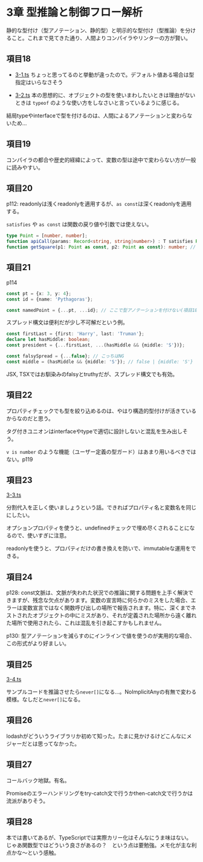 # 3章 型推論と制御フロー解析

静的な型付け（型アノテーション、静的型）と明示的な型付け（型推論）を分けること。これまで見てきた通り、人間よりコンパイラやリンターの方が賢い。

## 項目18

- [3-1.ts](https://github.com/chaploud/EffectiveTypeScript/blob/main/takemura/chapter3/3-1.ts) ちょっと思ってるのと挙動が違ったので。デフォルト値ある場合は型指定はいらなさそう

- [3-2.ts](https://github.com/chaploud/EffectiveTypeScript/blob/main/takemura/chapter3/3-2.ts) 本の思想的に、オブジェクトの型を使いまわしたいときは理由がないときは `typeof` のような使い方をしなさいと言っているように感じる。

結局typeやinterfaceで型を付けるのは、人間によるアノテーションと変わらないため…


## 項目19

コンパイラの都合や歴史的経緯によって、変数の型は途中で変わらない方が一般に読みやすい。

## 項目20

p112: readonlyは浅くreadonlyを適用するが、`as const`は深くreadonlyを適用する。

`satisfies` や `as const` は関数の戻り値や引数では使えない。

```TypeScript
type Point = [number, number];
function apiCall(params: Record<string, string|number>) : T satisfies Record<string, Point>; // NG
function getSquare(p1: Point as const, p2: Point as const): number; // NG
```

## 項目21

p114

```TypeScript
const pt = {x: 3, y: 4};
const id = {name: 'Pythagoras'};

const namedPoint = {...pt, ...id}; // ここで型アノテーションを付けない(項目18)
```

スプレッド構文は便利だが少し不可解だという例。

```TypeScript
const firstLast = {first: 'Harry', last: 'Truman'};
declare let hasMiddle: boolean;
const president = {...firstLast, ...(hasMiddle && {middle: 'S'})};

const falsySpread = {...false}; // こっちはNG
const middle = (hasMiddle && {middle: 'S'}); // false | {middle: 'S'}
```

JSX, TSXではお馴染みのfalsyとtruthyだが、スプレッド構文でも有効。

## 項目22

プロパティチェックでも型を絞り込めるのは、やはり構造的型付けが活きているからなのだと思う。

タグ付きユニオンはinterfaceやtypeで適切に設計しないと混乱を生み出しそう。

`v is number` のような機能（ユーザー定義の型ガード）はあまり用いるべきではない。p119

## 項目23

[3-3.ts](https://github.com/chaploud/EffectiveTypeScript/blob/main/takemura/chapter3/3-3.ts)

分割代入を正しく使いましょうという話。できればプロパティ名と変数名を同じにしたい。

オプションプロパティを使うと、undefinedチェックで埋め尽くされることになるので、使いすぎに注意。

readonlyを使うと、プロパティだけの書き換えを防いで、immutableな運用をできる。


## 項目24

p128: const文脈は、文脈が失われた状況での推論に関する問題を上手く解決できますが、残念な欠点があります。変数の宣言時に何らかのミスをした場合、エラーは変数宣言ではなく関数呼び出しの場所で報告されます。特に、深くまでネストされたオブジェクトの中にミスがあり、それが定義された場所から遠く離れた場所で使用されたら、これは混乱を引き起こすかもしれません。

p130: 型アノテーションを減らすのにインラインで値を使うのが実用的な場合、この形式がより好ましい。

## 項目25

[3-4.ts](https://github.com/chaploud/EffectiveTypeScript/blob/main/takemura/chapter3/3-4.ts)

サンプルコードを推論させたら`never[]`になる…。NoImplicitAnyの有無で変わる模様。なしだと`never[]`になる。

## 項目26

lodashがどういうライブラリか初めて知った。たまに見かけるけどこんなにメジャーだとは思ってなかった。

## 項目27

コールバック地獄。有名。

Promiseのエラーハンドリングをtry-catch文で行うかthen-catch文で行うかは流派がありそう。

## 項目28

本では書いてあるが、TypeScriptでは実際カリー化はそんなにうま味はない。じゃあ関数型ではどういう良さがあるの？　という点は要勉強。メモ化が主な利点かな～という感触。

